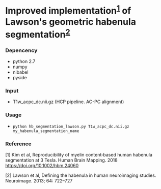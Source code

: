 # Improved implementation<sup>[1](#kim)</sup> of Lawson's geometric habenula segmentation<sup>[2](#lawson)</sup>

### Depencency
* python 2.7
* numpy
* nibabel
* pyside

### Input
* T1w_acpc_dc.nii.gz (HCP pipeline. AC-PC alignment)

### Usage
* `python hb_segmentation_lawson.py T1w_acpc_dc.nii.gz my_habenula_segmentation_name`

### Reference
<a name="Kim">[1]</a> Kim et al, Reproducibility of myelin content‐based human habenula segmentation at 3 Tesla. Human Brain Mapping. 2018 https://doi.org/10.1002/hbm.24060

<a name="lawson">[2]</a> Lawson et al, Defining the habenula in human neuroimaging studies. Neuroimage. 2013; 64: 722–727



